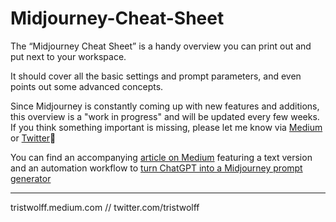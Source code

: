 # Midjourney-Cheat-Sheet

The “Midjourney Cheat Sheet” is a handy overview you can print out and put next to your workspace.

It should cover all the basic settings and prompt parameters, and even points out some advanced concepts.

Since Midjourney is constantly coming up with new features and additions, this overview is a "work in progress" and will be updated every few weeks. If you think something important is missing, please let me know via [Medium](tristwolff.medium.com) or [Twitter](twitter.com/tristwolff)🙏

You can find an accompanying [article on Medium](https://bootcamp.uxdesign.cc/the-midjourney-cheat-sheet-v5-2-34b65cb90ea3) featuring a text version and an automation workflow to [turn ChatGPT into a Midjourney prompt generator](https://medium.com/the-generator/turn-chatgpt-into-a-midjourney-prompt-generator-a-step-by-step-guide-d447479f8a48)

---
tristwolff.medium.com //
twitter.com/tristwolff
